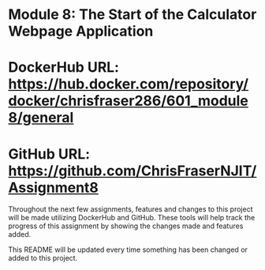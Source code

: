 # Module 8: The Start of the Calculator Webpage Application

# DockerHub URL: https://hub.docker.com/repository/docker/chrisfraser286/601_module8/general

# GitHub URL: https://github.com/ChrisFraserNJIT/Assignment8

Throughout the next few assignments, features and changes to this project will be made utilizing DockerHub and GitHub. These tools will help track the progress of this assignment by showing the changes made and features added.

This README will be updated every time something has been changed or added to this project.